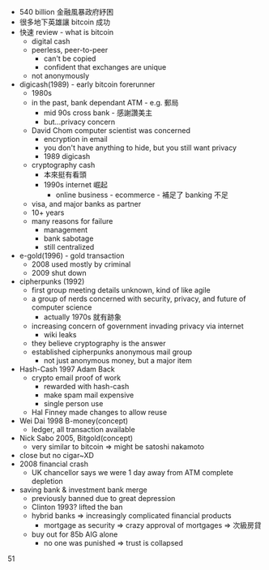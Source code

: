 - 540 billion 金融風暴政府紓困
- 很多地下英雄讓 bitcoin 成功
- 快速 review - what is bitcoin
    - digital cash
    - peerless, peer-to-peer
        - can't be copied
        - confident that exchanges are unique
    - not anonymously
- digicash(1989) - early bitcoin forerunner
    - 1980s
    - in the past, bank dependant ATM - e.g. 郵局
        - mid 90s cross bank - 感謝讚美主
        - but...privacy concern
    - David Chom computer scientist was concerned
        - encryption in email
        - you don't have anything to hide, but you still want privacy
        - 1989 digicash
    - cryptography cash
        - 本來挺有看頭
        - 1990s internet 崛起
            - online business - ecommerce - 補足了 banking 不足
    - visa, and major banks as partner
    - 10+ years
    - many reasons for failure
        - management
        - bank sabotage
        - still centralized
- e-gold(1996) - gold transaction
    - 2008 used mostly by criminal
    - 2009 shut down
- cipherpunks (1992)
    - first group meeting details unknown, kind of like agile
    - a group of nerds concerned with security, privacy, and future of computer science
        - actually 1970s 就有跡象
    - increasing concern of government invading privacy via internet
        - wiki leaks
    - they believe cryptography is the answer
    - established cipherpunks anonymous mail group
        - not just anonymous money, but a major item
- Hash-Cash 1997 Adam Back
    - crypto email proof of work
        - rewarded with hash-cash
        - make spam mail expensive
        - single person use
    - Hal Finney made changes to allow reuse
- Wei Dai 1998 B-money(concept)
    - ledger, all transaction available
- Nick Sabo 2005, Bitgold(concept)
    - very similar to bitcoin => might be satoshi nakamoto
- close but no cigar~XD
- 2008 financial crash
    - UK chancellor says we were 1 day away from ATM complete depletion
- saving bank & investment bank merge
    - previously banned due to great depression
    - Clinton 1993? lifted the ban
    - hybrid banks => increasingly complicated financial products
        - mortgage as security => crazy approval of mortgages => 次級房貸
    - buy out for 85b AIG alone
        - no one was punished => trust is collapsed

51